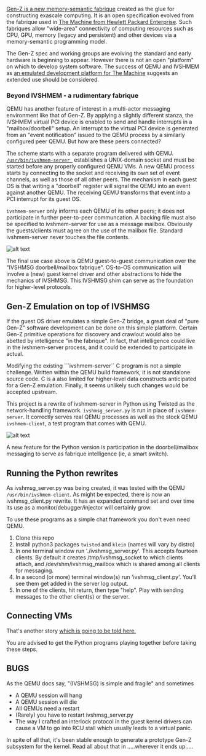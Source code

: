 [Gen-Z is a new memory-semantic fabrique](https://genzconsortium.org/) created
as the glue for constructing exascale computing.  It is an open specification
evolved from the fabrique used in
[The Machine from Hewlett Packard Enterprise](https://www.hpe.com/TheMachine).
Such fabriques allow "wide-area" connectivity of computing resources such as CPU,
GPU, memory (legacy and persistent) and other devices via a memory-semantic
programming model.

The Gen-Z spec and working groups are evolving the standard and early
hardware is beginning to appear.  However there is not an open "platform"
on which to develop system software.  The success of QEMU and IVSHMEM as
[an emulated development platform for The Machine](docs/FAME_background.md)
suggests an extended use should be considered. 
  
### Beyond IVSHMEM - a rudimentary fabrique

QEMU has another feature of interest in a multi-actor messaging environment
like that of Gen-Z.  By applying a slightly different stanza, the IVSHMEM
virtual PCI device is enabled to send and handle interrupts in a
"mailbox/doorbell" setup.   An interrupt to the virtual PCI device is generated
from an "event notification" issued to the QEMU process by a similarly
configured peer QEMU.  But how are these peers connected?

The scheme starts with a separate program delivered with QEMU. [
```/usr/bin/ivshmem-server ```](
https://github.com/qemu/qemu/blob/master/docs/specs/ivshmem-spec.txt)
establishes a UNIX-domain socket and must be started before any properly
configured QEMU VMs.  A new QEMU process starts by connecting to the socket
and receiving its own set of event channels, as well as those of all other
peers.  The mechanism in each guest OS is that writing a "doorbell" register
will signal the QEMU into an event against another QEMU.  The receiving QEMU
transforms that event into a PCI interrupt for its guest OS.  

```ivshmem-server``` only informs each QEMU of its other peers; it does not
participate in further peer-to-peer communcation.  A backing file must also
be specified to ivshmem-server for use as a message mailbox.  Obviously the
guests/clients must agree on the use of the mailbox file.  Standard
ivshmem-server never touches the file contents.

![alt text][IVSHMSG]

[IVSHMSG]: https://github.com/coloroco/FAME-Z/blob/master/docs/images/IVSHMSG%20block.png "Figure 1"

The final use case above is QEMU guest-to-guest communication over the "IVSHMSG
doorbell/mailbox fabrique".  OS-to-OS communication will involve a (new) guest
kernel driver and other abstractions to hide the mechanics of IVSHMSG.
This IVSHMSG shim can serve as the foundation for higher-level protocols.

## Gen-Z Emulation on top of IVSHMSG

If the guest OS driver emulates a simple Gen-Z bridge, a great deal of
"pure Gen-Z" software development can be done on this simple platform.
Certain Gen-Z primitive operations for discovery and crawlout
would also be abetted by intelligence "in the fabrique".  In fact, that 
intelligence could live in the ivshmem-server process, and it could be 
extended to participate in actual.

Modifying the existing ```ivshmem-server`` C program is not a simple challenge.
Written within the QEMU build framework, it is not standalone source code.
C is a also limited for higher-level data constructs anticipated for a Gen-Z
emulation.  Finally, it seems unlikely such changes would be accepted upstream.

This project is a rewrite of ivshmem-server in Python using Twisted
as the network-handling framework.  ```ivshmsg_server.py``` is run in place of
```ivshmem-server```.  It correctly serves real QEMU processes as well as
the stock QEMU ``ivshmem-client``, a test program that comes with QEMU.

![alt text][EMERGEN-Z]

[EMERGEN-Z]: https://github.com/coloroco/FAME-Z/blob/master/docs/images/FAME-Z%20block.png "Figure 2"

A new feature for the Python version is participation 
in the doorbell/mailbox messaging to serve as fabrique intelligence
(ie, a smart switch).

## Running the Python rewrites

As ivshmsg_server.py was being created, it was tested with the QEMU
```/usr/bin/ivshmem-client```.  As might be expected, there is now an
ivshmsg_client.py rewrite.   It has an expanded command set and over
time its use as a monitor/debugger/injector will certainly grow.

To use these programs as a simple chat framework you don't even need QEMU.

1. Clone this repo
1. Install python3 packages ```twisted``` and ```klein``` (names will vary by distro)
1. In one terminal window run './ivshmsg_server.py'.  This accepts fourteen clients.  By default it creates /tmp/ivshmsg_socket to which clients attach, and /dev/shm/ivshmsg_mailbox which is shared among all clients for messaging.
1. In a second (or more) terminal window(s) run 'ivshmsg_client.py'.  You'll see them get added in the server log output.
1. In one of the clients, hit return, then type "help".  Play with sending messages to the other client(s) or the server.

## Connecting VMs

That's another story [which is going to be told here.](docs/VMconfig.md)

You are advised to get the Python programs playing together before taking
these steps.

## BUGS

As the QEMU docs say, "(IVSHMSG) is simple and fragile" and sometimes
* A QEMU session will hang
* A QEMU session will die
* All QEMUs need a restart
* (Rarely) you have to restart ivshmsg_server.py
* The way I crafted an interlock protocol in the guest kernel drivers can cause a VM to go into RCU stall which usually leads to a virtual panic.

In spite of all that, it's been stable enough to generate a prototype Gen-Z
subsystem for the kernel.  Read all about that in .....wherever it ends up.....
